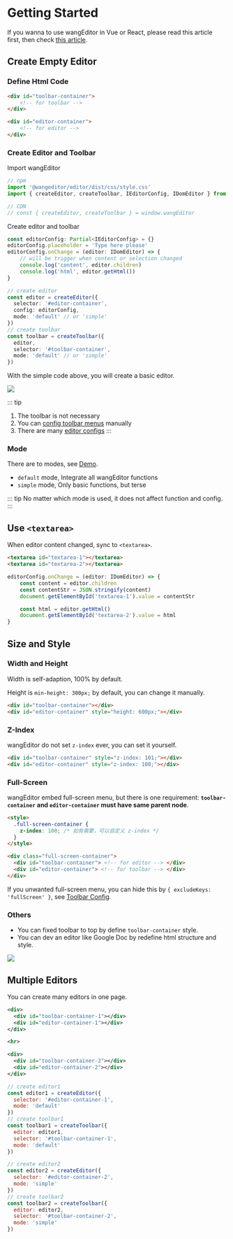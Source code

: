 # Getting Started

If you wanna to use wangEditor in Vue or React, please read this article first, then check [this article](./for-frame.md).

## Create Empty Editor

### Define Html Code

```html
<div id="toolbar-container">
    <!-- for toolbar -->
</div>

<div id="editor-container">
    <!-- for editor -->
</div>
```

### Create Editor and Toolbar

Import wangEditor

```js
// npm
import '@wangeditor/editor/dist/css/style.css'
import { createEditor, createToolbar, IEditorConfig, IDomEditor } from '@wangeditor/editor'

// CDN
// const { createEditor, createToolbar } = window.wangEditor
```

Create editor and toolbar

```ts
const editorConfig: Partial<IEditorConfig> = {}
editorConfig.placeholder = 'Type here please'
editorConfig.onChange = (editor: IDomEditor) => {
    // will be trigger when content or selection changed
    console.log('content', editor.children)
    console.log('html', editor.getHtml())
}

// create editor
const editor = createEditor({
  selector: '#editor-container',
  config: editorConfig,
  mode: 'default' // or 'simple'
})
// create toolbar
const toolbar = createToolbar({
  editor,
  selector: '#toolbar-container',
  mode: 'default' // or 'simple'
})
```

With the simple code above, you will create a basic editor.

![](/image/editor-en.png)

::: tip
1. The toolbar is not necessary
2. You can [config toolbar menus](./toolbar-config.md) manually
3. There are many [editor configs](./editor-config.md)
:::

### Mode

There are to modes, see [Demo](https://www.wangeditor.com/demo/index.html?lang=en).
- `default` mode, Integrate all wangEditor functions
- `simple` mode, Only basic functions, but terse

::: tip
No matter which mode is used, it does not affect function and config.
:::

## Use `<textarea>`

When editor content changed, sync to `<textarea>`.

```html
<textarea id="textarea-1"></textarea>
<textarea id="textarea-2"></textarea>
```

```js
editorConfig.onChange = (editor: IDomEditor) => {
    const content = editor.children
    const contentStr = JSON.stringify(content)
    document.getElementById('textarea-1').value = contentStr

    const html = editor.getHtml()
    document.getElementById('textarea-2').value = html
}
```

## Size and Style

### Width and Height

Width is self-adaption, 100% by default.

Height is `min-height: 300px;` by default, you can change it manually.

```html
<div id="toolbar-container"></div>
<div id="editor-container" style="height: 600px;"></div>
```

### Z-Index

wangEditor do not set `z-index` ever, you can set it yourself.

```html
<div id="toolbar-container" style="z-index: 101;"></div>
<div id="editor-container" style="z-index: 100;"></div>
```

### Full-Screen

wangEditor embed full-screen menu, but there is one requirement:
**`toolbar-container` and `editor-container` must have same parent node**.

```html
<style>
  .full-screen-container {
    z-index: 100; /* 如有需要，可以自定义 z-index */
  }
</style>

<div class="full-screen-container">
  <div id="toolbar-container"> <!-- for editor --> </div>
  <div id="editor-container"> <!-- for toolbar --> </div>
</div>
```

If you unwanted full-screen menu, you can hide this by `{ excludeKeys: 'fullScreen' }`, see [Toolbar Config](./toolbar-config.md).

### Others

- You can fixed toolbar to top by define `toolbar-container` style.
- You can dev an editor like Google Doc by redefine html structure and style.

![](/image/like-google-doc.png)

## Multiple Editors

You can create many editors in one page.

```xml
<div>
  <div id="toolbar-container-1"></div>
  <div id="editor-container-1"></div>
</div>

<hr>

<div>
  <div id="toolbar-container-2"></div>
  <div id="editor-container-2"></div>
</div>
```

```js
// create editor1
const editor1 = createEditor({
  selector: '#editor-container-1',
  mode: 'default'
})
// create toolbar1
const toolbar1 = createToolbar({
  editor: editor1,
  selector: '#toolbar-container-1',
  mode: 'default'
})

// create editor2
const editor2 = createEditor({
  selector: '#editor-container-2',
  mode: 'simple'
})
// create toolbar2
const toolbar2 = createToolbar({
  editor: editor2,
  selector: '#toolbar-container-2',
  mode: 'simple'
})
```
